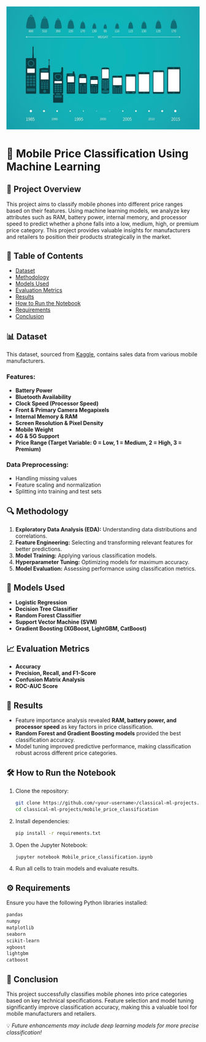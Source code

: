 # ![Mobile Price Classification](icon.jpg)

# 📱 Mobile Price Classification Using Machine Learning

## 📌 Project Overview
This project aims to classify mobile phones into different price ranges based on their features. Using machine learning models, we analyze key attributes such as RAM, battery power, internal memory, and processor speed to predict whether a phone falls into a low, medium, high, or premium price category. This project provides valuable insights for manufacturers and retailers to position their products strategically in the market.

## 📂 Table of Contents
- [Dataset](#dataset)
- [Methodology](#methodology)
- [Models Used](#models-used)
- [Evaluation Metrics](#evaluation-metrics)
- [Results](#results)
- [How to Run the Notebook](#how-to-run-the-notebook)
- [Requirements](#requirements)
- [Conclusion](#conclusion)

## 📊 Dataset
This dataset, sourced from [Kaggle](https://www.kaggle.com/datasets/iabhishekofficial/mobile-price-classification), contains sales data from various mobile manufacturers.

### Features:
- **Battery Power**
- **Bluetooth Availability**
- **Clock Speed (Processor Speed)**
- **Front & Primary Camera Megapixels**
- **Internal Memory & RAM**
- **Screen Resolution & Pixel Density**
- **Mobile Weight**
- **4G & 5G Support**
- **Price Range (Target Variable: 0 = Low, 1 = Medium, 2 = High, 3 = Premium)**

### Data Preprocessing:
- Handling missing values
- Feature scaling and normalization
- Splitting into training and test sets

## 🔍 Methodology
1. **Exploratory Data Analysis (EDA):** Understanding data distributions and correlations.
2. **Feature Engineering:** Selecting and transforming relevant features for better predictions.
3. **Model Training:** Applying various classification models.
4. **Hyperparameter Tuning:** Optimizing models for maximum accuracy.
5. **Model Evaluation:** Assessing performance using classification metrics.

## 🤖 Models Used
- **Logistic Regression**
- **Decision Tree Classifier**
- **Random Forest Classifier**
- **Support Vector Machine (SVM)**
- **Gradient Boosting (XGBoost, LightGBM, CatBoost)**

## 📈 Evaluation Metrics
- **Accuracy**
- **Precision, Recall, and F1-Score**
- **Confusion Matrix Analysis**
- **ROC-AUC Score**

## 🚀 Results
- Feature importance analysis revealed **RAM, battery power, and processor speed** as key factors in price classification.
- **Random Forest and Gradient Boosting models** provided the best classification accuracy.
- Model tuning improved predictive performance, making classification robust across different price categories.

## 🛠️ How to Run the Notebook
1. Clone the repository:
   ```bash
   git clone https://github.com/<your-username>/classical-ml-projects.git
   cd classical-ml-projects/mobile_price_classification
   ```
2. Install dependencies:
   ```bash
   pip install -r requirements.txt
   ```
3. Open the Jupyter Notebook:
   ```bash
   jupyter notebook Mobile_price_classification.ipynb
   ```
4. Run all cells to train models and evaluate results.

## ⚙️ Requirements
Ensure you have the following Python libraries installed:
```bash
pandas  
numpy  
matplotlib  
seaborn  
scikit-learn  
xgboost  
lightgbm  
catboost  
```

## 📌 Conclusion
This project successfully classifies mobile phones into price categories based on key technical specifications. Feature selection and model tuning significantly improve classification accuracy, making this a valuable tool for mobile manufacturers and retailers.

💡 *Future enhancements may include deep learning models for more precise classification!*

